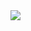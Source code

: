 <img src='https://encrypted-tbn0.gstatic.com/images?q=tbn:ANd9GcTkVOfN88pbWTgGBZbdA7h6az1XtWRYVc615g&usqp=CAU'>
